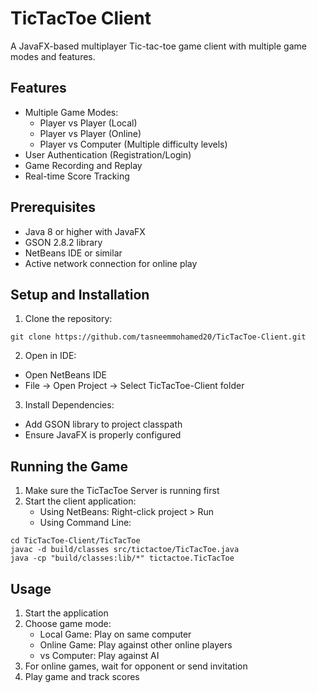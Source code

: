 # TicTacToe Client

A JavaFX-based multiplayer Tic-tac-toe game client with multiple game modes and features.

## Features

- Multiple Game Modes:
  - Player vs Player (Local)
  - Player vs Player (Online)
  - Player vs Computer (Multiple difficulty levels)
- User Authentication (Registration/Login)
- Game Recording and Replay
- Real-time Score Tracking

## Prerequisites

- Java 8 or higher with JavaFX
- GSON 2.8.2 library
- NetBeans IDE or similar
- Active network connection for online play

## Setup and Installation

1. Clone the repository:
```
git clone https://github.com/tasneemmohamed20/TicTacToe-Client.git
```
2. Open in IDE:
* Open NetBeans IDE
* File -> Open Project -> Select TicTacToe-Client folder

3. Install Dependencies:
* Add GSON library to project classpath
* Ensure JavaFX is properly configured

## Running the Game
1. Make sure the TicTacToe Server is running first
2. Start the client application:
   * Using NetBeans: Right-click project > Run
   * Using Command Line:
```
cd TicTacToe-Client/TicTacToe
javac -d build/classes src/tictactoe/TicTacToe.java
java -cp "build/classes:lib/*" tictactoe.TicTacToe
```

## Usage
1. Start the application
2. Choose game mode:
   * Local Game: Play on same computer
   * Online Game: Play against other online players
   * vs Computer: Play against AI
3. For online games, wait for opponent or send invitation
4. Play game and track scores
  
